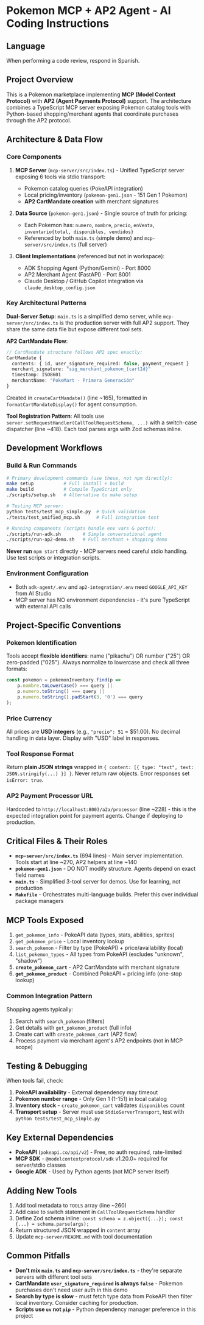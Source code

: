 # Pokemon MCP + AP2 Agent - AI Coding Instructions

## Language
When performing a code review, respond in Spanish.

## Project Overview
This is a Pokemon marketplace implementing **MCP (Model Context Protocol)** with **AP2 (Agent Payments Protocol)** support. The architecture combines a TypeScript MCP server exposing Pokemon catalog tools with Python-based shopping/merchant agents that coordinate purchases through the AP2 protocol.

## Architecture & Data Flow

### Core Components
1. **MCP Server** (`mcp-server/src/index.ts`) - Unified TypeScript server exposing 6 tools via stdio transport:
   - Pokemon catalog queries (PokeAPI integration)
   - Local pricing/inventory (`pokemon-gen1.json` - 151 Gen 1 Pokemon)
   - **AP2 CartMandate creation** with merchant signatures

2. **Data Source** (`pokemon-gen1.json`) - Single source of truth for pricing:
   - Each Pokemon has: `numero`, `nombre`, `precio`, `enVenta`, `inventario{total, disponibles, vendidos}`
   - Referenced by both `main.ts` (simple demo) and `mcp-server/src/index.ts` (full server)

3. **Client Implementations** (referenced but not in workspace):
   - ADK Shopping Agent (Python/Gemini) - Port 8000
   - AP2 Merchant Agent (FastAPI) - Port 8001
   - Claude Desktop / GitHub Copilot integration via `claude_desktop_config.json`

### Key Architectural Patterns

**Dual-Server Setup**: `main.ts` is a simplified demo server, while `mcp-server/src/index.ts` is the production server with full AP2 support. They share the same data file but expose different tool sets.

**AP2 CartMandate Flow**:
```typescript
// CartMandate structure follows AP2 spec exactly:
CartMandate {
  contents: { id, user_signature_required: false, payment_request }
  merchant_signature: "sig_merchant_pokemon_{cartId}"
  timestamp: ISO8601
  merchantName: "PokeMart - Primera Generación"
}
```
Created in `createCartMandate()` (line ~165), formatted in `formatCartMandateDisplay()` for agent consumption.

**Tool Registration Pattern**: All tools use `server.setRequestHandler(CallToolRequestSchema, ...)` with a switch-case dispatcher (line ~418). Each tool parses args with Zod schemas inline.

## Development Workflows

### Build & Run Commands
```bash
# Primary development commands (use these, not npm directly):
make setup           # Full install + build
make build           # Compile TypeScript only
./scripts/setup.sh   # Alternative to make setup

# Testing MCP server:
python tests/test_mcp_simple.py  # Quick validation
./tests/test_unified_mcp.sh      # Full integration test

# Running components (scripts handle env vars & ports):
./scripts/run-adk.sh        # Simple conversational agent
./scripts/run-ap2-demo.sh   # Full merchant + shopping demo
```

**Never run** `npm start` directly - MCP servers need careful stdio handling. Use test scripts or integration scripts.

### Environment Configuration
- Both `adk-agent/.env` and `ap2-integration/.env` need `GOOGLE_API_KEY` from AI Studio
- MCP server has NO environment dependencies - it's pure TypeScript with external API calls

## Project-Specific Conventions

### Pokemon Identification
Tools accept **flexible identifiers**: name ("pikachu") OR number ("25") OR zero-padded ("025"). Always normalize to lowercase and check all three formats:
```typescript
const pokemon = pokemonInventory.find(p => 
    p.nombre.toLowerCase() === query || 
    p.numero.toString() === query ||
    p.numero.toString().padStart(3, '0') === query
);
```

### Price Currency
All prices are **USD integers** (e.g., `"precio": 51` = $51.00). No decimal handling in data layer. Display with "USD" label in responses.

### Tool Response Format
Return **plain JSON strings** wrapped in `{ content: [{ type: "text", text: JSON.stringify(...) }] }`. Never return raw objects. Error responses set `isError: true`.

### AP2 Payment Processor URL
Hardcoded to `http://localhost:8003/a2a/processor` (line ~228) - this is the expected integration point for payment agents. Change if deploying to production.

## Critical Files & Their Roles

- **`mcp-server/src/index.ts`** (694 lines) - Main server implementation. Tools start at line ~270, AP2 helpers at line ~140
- **`pokemon-gen1.json`** - DO NOT modify structure. Agents depend on exact field names
- **`main.ts`** - Simplified 3-tool server for demos. Use for learning, not production
- **`Makefile`** - Orchestrates multi-language builds. Prefer this over individual package managers

## MCP Tools Exposed

1. `get_pokemon_info` - PokeAPI data (types, stats, abilities, sprites)
2. `get_pokemon_price` - Local inventory lookup
3. `search_pokemon` - Filter by type (PokeAPI) + price/availability (local)
4. `list_pokemon_types` - All types from PokeAPI (excludes "unknown", "shadow")
5. **`create_pokemon_cart`** - AP2 CartMandate with merchant signature
6. **`get_pokemon_product`** - Combined PokeAPI + pricing info (one-stop lookup)

### Common Integration Pattern
Shopping agents typically:
1. Search with `search_pokemon` (filters)
2. Get details with `get_pokemon_product` (full info)
3. Create cart with `create_pokemon_cart` (AP2 flow)
4. Process payment via merchant agent's AP2 endpoints (not in MCP scope)

## Testing & Debugging

When tools fail, check:
1. **PokeAPI availability** - External dependency may timeout
2. **Pokemon number range** - Only Gen 1 (1-151) in local catalog
3. **Inventory stock** - `create_pokemon_cart` validates `disponibles` count
4. **Transport setup** - Server must use `StdioServerTransport`, test with `python tests/test_mcp_simple.py`

## Key External Dependencies

- **PokeAPI** (`pokeapi.co/api/v2`) - Free, no auth required, rate-limited
- **MCP SDK** - `@modelcontextprotocol/sdk` v1.20.0+ required for server/stdio classes
- **Google ADK** - Used by Python agents (not MCP server itself)

## Adding New Tools

1. Add tool metadata to `TOOLS` array (line ~260)
2. Add case to switch statement in `CallToolRequestSchema` handler
3. Define Zod schema inline: `const schema = z.object({...}); const {...} = schema.parse(args);`
4. Return structured JSON wrapped in `content` array
5. Update `mcp-server/README.md` with tool documentation

## Common Pitfalls

- **Don't mix `main.ts` and `mcp-server/src/index.ts`** - they're separate servers with different tool sets
- **CartMandate `user_signature_required` is always `false`** - Pokemon purchases don't need user auth in this demo
- **Search by type is slow** - must fetch type data from PokeAPI then filter local inventory. Consider caching for production.
- **Scripts use `uv` not `pip`** - Python dependency manager preference in this project
